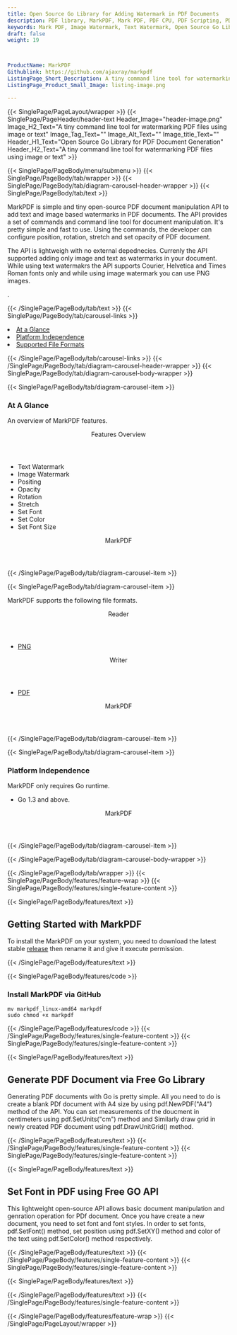 ```yaml
---
title: Open Source Go Library for Adding Watermark in PDF Documents
description: PDF library, MarkPDF, Mark PDF, PDF CPU, PDF Scripting, PDF Processing, PDF CPU, Small PDF Library, Lightweight PDF Library, Open Source PDF Library, Go PDF programming, Go PDF APIs, Go PDF library, create PDF Documents, insert images to PDF, add list to PDF files, Extract Text from PDF, Split PDF to many, fill a PDF form, Extract data from PDF forms, Print a PDF file, PDF to PNG conversion, convert PDF to JPEG, Digitally sign PDF files
keywords: Mark PDF, Image Watermark, Text Watermark, Open Source Go Library allows Software Developers to create, edit, manage PDF Documents. You can insert layers, images & lists to PDF files via Go API.
draft: false
weight: 19



ProductName: MarkPDF
Githublink: https://github.com/ajaxray/markpdf
ListingPage_Short_Description: A tiny command line tool for watermarking PDF files using image or text.
ListingPage_Product_Small_Image: listing-image.png 

---
```


{{< SinglePage/PageLayout/wrapper >}}
{{< SinglePage/PageHeader/header-text
Header_Image="header-image.png"
Image_H2_Text="A tiny command line tool for watermarking PDF files using image or text"
Image_Tag_Text=""
Image_Alt_Text=""
Image_title_Text=""
Header_H1_Text="Open Source Go Library for PDF Document Generation"
Header_H2_Text="A tiny command line tool for watermarking PDF files using image or text" >}}

{{< SinglePage/PageBody/menu/submenu >}}
{{< SinglePage/PageBody/tab/wrapper >}}
{{< SinglePage/PageBody/tab/diagram-carousel-header-wrapper >}}
{{< SinglePage/PageBody/tab/text >}}



<p>MarkPDF is simple and tiny open-source PDF document manipulation API to add text and image based watermarks in PDF documents. The API provides a set of commands and command line tool for document manipulation. It's pretty simple and fast to use. Using the commands, the developer can configure position, rotation, stretch and set opacity of PDF document.</p>
<p>The API is lightweigh with no external depednecies. Currenly the API supported adding only image and text as watermarks in your document. While using text watermakrs the API supports Courier, Helvetica and Times Roman fonts only and while using image watermark you can use PNG images.</p>
<p>.</p>

{{< /SinglePage/PageBody/tab/text >}}
{{< SinglePage/PageBody/tab/carousel-links >}}

<li data-target="#diagramcarousel" data-slide-to="0"><a href="#">At a Glance</a></li>
<li data-target="#diagramcarousel" data-slide-to="2"><a href="#">Platform Independence</a></li>
<li data-target="#diagramcarousel" data-slide-to="1"><a class="activetab" href="#">Supported File Formats</a></li>


{{< /SinglePage/PageBody/tab/carousel-links >}}
{{< /SinglePage/PageBody/tab/diagram-carousel-header-wrapper >}}
{{< SinglePage/PageBody/tab/diagram-carousel-body-wrapper >}}

{{< SinglePage/PageBody/tab/diagram-carousel-item >}}
<h3>At A Glance</h3>
<p>An overview of MarkPDF features.</p>
<div class="diagram1 d1-poi">
<div class="d1-row">
<div class="d1-col d1-right"><header>Features Overview</header>
<ul>
<li>Text Watermark</li>
<li>Image Watermark</li>
<li>Positing</li>
<li>Opacity</li>
<li>Rotation</li>
<li>Stretch</li>
<li>Set Font</li>
<li>Set Color</li>
<li>Set Font Size</li>
</ul>
</div>
</div>
<div class="d1-logo" style="border: none;"><header>MarkPDF</header><footer><small></small></footer></div>
<!--/logo--></div>
<!--/diagram1-->
{{< /SinglePage/PageBody/tab/diagram-carousel-item >}}

{{< SinglePage/PageBody/tab/diagram-carousel-item >}}
<p>MarkPDF supports the following file formats.</p>
<div class="diagram1 d2 d1-poi">
<div class="d1-row">
<div class="d1-col d1-left"><header><i class="fa fa-arrows-v"> </i> Reader</header>
<ul>
<li><a href="https://docs.fileformat.com/image/png/">PNG</a></li>
</ul>
</div>
<!--/left-->
<div class="d1-col d1-right"><header><i class="fa fa-long-arrow-down"> </i> Writer</header>
<ul>
<li><a href="https://docs.fileformat.com/pdf/">PDF</a></li>
</ul>
</div>
<!--/right--></div>
<!--/row-->
<div class="d1-logo" style="border: none;"><header>MarkPDF</header><footer><small></small></footer></div>
<!--/logo--></div>
<!--/diagram2-->
{{< /SinglePage/PageBody/tab/diagram-carousel-item >}}

{{< SinglePage/PageBody/tab/diagram-carousel-item >}}
<h3>Platform Independence</h3>
<p>MarkPDF only requires Go runtime.</p>
<div class="diagram1 d1-poi">
<div class="d1-row">
<div class="d1-col d1-right">
<ul>
<li>Go 1.3 and above.</li>
</ul>
</div>
</div>
<!--/row-->
<div class="d1-logo" style="border: none;"><header>MarkPDF</header><footer><small></small></footer></div>
<!--/logo--></div>
<!--/diagram2 -->
{{< /SinglePage/PageBody/tab/diagram-carousel-item >}}

{{< /SinglePage/PageBody/tab/diagram-carousel-body-wrapper >}}

{{< /SinglePage/PageBody/tab/wrapper >}}
{{< SinglePage/PageBody/features/feature-wrap >}}
{{< SinglePage/PageBody/features/single-feature-content >}}

{{< SinglePage/PageBody/features/text >}}
<h2 class="h2title">Getting Started with MarkPDF</h2>
<p>To install the MarkPDF on your system, you need to download the latest stable <a href="https://github.com/ajaxray/markpdf/releases">release</a> then rename it and give it execute permission. </p>
{{< /SinglePage/PageBody/features/text >}}

{{< SinglePage/PageBody/features/code >}}
<h3>Install MarkPDF via GitHub</h3>
<pre><code class="html">mv markpdf_linux-amd64 markpdf 
sudo chmod +x markpdf<br></code></pre>


{{< /SinglePage/PageBody/features/code >}}
{{< /SinglePage/PageBody/features/single-feature-content >}}
{{< SinglePage/PageBody/features/single-feature-content >}}

{{< SinglePage/PageBody/features/text >}}
<h2 class="h2title">Generate PDF Document via Free Go Library</h2>
<p>Generating PDF documents with Go is pretty simple. All you need to do is create a blank PDf document with A4 size by using pdf.NewPDF("A4") method of the API. You can set measurements of the doucment in centimeters using pdf.SetUnits("cm") method and Similarly draw grid in newly created PDF document using pdf.DrawUnitGrid() method.</p>

{{< /SinglePage/PageBody/features/text >}}
{{< /SinglePage/PageBody/features/single-feature-content >}}
{{< SinglePage/PageBody/features/single-feature-content >}}

{{< SinglePage/PageBody/features/text >}}
<h2 class="h2title">Set Font in PDF using Free GO API</h2>
<p>This lightweight open-source API allows basic document manipulation and genration operation for PDf document. Once you have create a new document, you need to set font and font styles. In order to set fonts, pdf.SetFont() method, set position using pdf.SetXY() method and color of the text using pdf.SetColor() method respectively.</p>

{{< /SinglePage/PageBody/features/text >}}
{{< /SinglePage/PageBody/features/single-feature-content >}}
{{< SinglePage/PageBody/features/single-feature-content >}}

{{< SinglePage/PageBody/features/text >}}
 
{{< /SinglePage/PageBody/features/text >}}
{{< /SinglePage/PageBody/features/single-feature-content >}}

{{< /SinglePage/PageBody/features/feature-wrap >}}
{{< /SinglePage/PageLayout/wrapper >}}